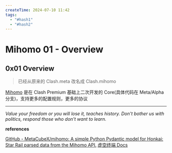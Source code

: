 ```yaml
---
createTime: 2024-07-10 11:42
tags:
  - "#hash1"
  - "#hash2"
---
```


# Mihomo 01 - Overview

## 0x01 Overview

> 已经从原来的 Clash.meta 改名成 Clash.mihomo

[Mihomo](https://github.com/MetaCubeX/mihomo) 是在 Clash Premium 基础上二次开发的 Core(具体代码在 Meta/Alpha 分支)，支持更多的配置规则，更多的协议


---
*Value your freedom or you will lose it, teaches history. Don't bother us with politics, respond those who don't want to learn.*

**references**

[GitHub - MetaCubeX/mihomo: A simple Python Pydantic model for Honkai: Star Rail parsed data from the Mihomo API.](https://github.com/MetaCubeX/mihomo)
[虚空终端 Docs](https://wiki.metacubex.one/)